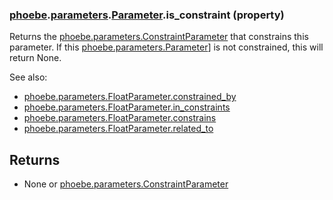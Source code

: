 ### [phoebe](phoebe.md).[parameters](phoebe.parameters.md).[Parameter](phoebe.parameters.Parameter.md).is_constraint (property)




Returns the [phoebe.parameters.ConstraintParameter](phoebe.parameters.ConstraintParameter.md) that constrains
this parameter.  If this [phoebe.parameters.Parameter](phoebe.parameters.Parameter.md)] is not
constrained, this will return None.

See also:
* [phoebe.parameters.FloatParameter.constrained_by](phoebe.parameters.FloatParameter.constrained_by.md)
* [phoebe.parameters.FloatParameter.in_constraints](phoebe.parameters.FloatParameter.in_constraints.md)
* [phoebe.parameters.FloatParameter.constrains](phoebe.parameters.FloatParameter.constrains.md)
* [phoebe.parameters.FloatParameter.related_to](phoebe.parameters.FloatParameter.related_to.md)

Returns
-------
* None or [phoebe.parameters.ConstraintParameter](phoebe.parameters.ConstraintParameter.md)

